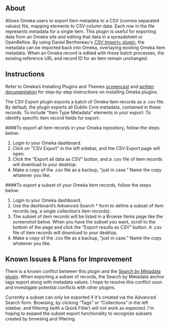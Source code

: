 ## About
Allows Omeka users to export item metadata to a CSV (comma separated values) file, mapping elements to CSV column data. Each row in the file represents metadata for a single item. This plugin is useful for exporting data from an Omeka site and editing that data in a spreadsheet or OpenRefine. By using Daniel Berthereau's <a href="https://github.com/Daniel-KM/CsvImportPlus">CSV Import+ plugin</a>, the metadata can be imported back into Omeka, overlaying existing Omeka item metadata. When an Omeka record is edited with these batch processes, the existing reference URL and record ID for an item remain unchanged.

## Instructions
Refer to Omeka’s Installing Plugins and Themes <a href="https://vimeo.com/153819886">screencast</a> and <a href="http://omeka.org/codex/Managing_Plugins_2.0">written documentation</a> for step-by-step instructions on installing Omeka plugins.

The CSV Export plugin exports a batch of Omeka item records as a .csv file. By default, the plugin exports all Dublin Core metadata, contained in these records. 
To include “Item Type Metadata” elements in your export: 
To identify specific item record fields for export:

####To export all item records in your Omeka repository, follow the steps below:

1. Login to your Omeka dashboard.
2. Click on “CSV Export” in the left sidebar, and the CSV Export page will open.
3. Click the “Export all data as CSV” button, and a .csv file of item records will download to your desktop.
4. Make a copy of the .csv file as a backup, “just in case.” Name the copy whatever you like.

####To export a subset of your Omeka item records, follow the steps below:

1. Login to your Omeka dashboard.
2. Use the dashboard’s Advanced Search * form to define a subset of item records (eg. a single collection’s item records).
3. The subset of item records will be listed in a Browse Items page like the screenshot below. When you have the subset you want, scroll to the bottom of the page and click the “Export results as CSV” button. A .csv file of item records will download to your desktop.
4. Make a copy of the .csv file as a backup, “just in case.” Name the copy whatever you like.

## Known Issues & Plans for Improvement
There is a known conflict between this plugin and the <a href="http://omeka.org/codex/Plugins/SearchByMetadata">Search by Metadata plugin</a>. When exporting a subset of records, the Search by Metadata anchor tags export along with metadata values. I hope to resolve this conflict soon and investigate potential conflicts with other plugins.

Currently a subset can only be exported if it's created via the Advanced Search form. Browsing, by clicking “Tags” or “Collections” in the left sidebar, and filtering (with a Quick Filter) will not work as expected. I'm hoping to expand the subset export functionality to recognize subsets created by browsing and filtering.
